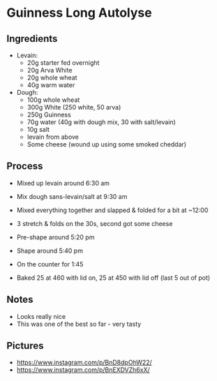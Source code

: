 # Guinness Long Autolyse

## Ingredients
- Levain:
  - 20g starter fed overnight
  - 20g Arva White
  - 20g whole wheat
  - 40g warm water
- Dough:
  - 100g whole wheat
  - 300g White (250 white, 50 arva)
  - 250g Guinness
  - 70g water (40g with dough mix, 30 with salt/levain)
  - 10g salt
  - levain from above
  - Some cheese (wound up using some smoked cheddar)

## Process
- Mixed up levain around 6:30 am
- Mix dough sans-levain/salt at 9:30 am
- Mixed everything together and slapped & folded for a bit at ~12:00
- 3 stretch & folds on the 30s, second got some cheese
- Pre-shape around 5:20 pm
- Shape around 5:40 pm
- On the counter for 1:45

- Baked 25 at 460 with lid on, 25 at 450 with lid off (last 5 out of pot)

## Notes
- Looks really nice
- This was one of the best so far - very tasty

## Pictures
- https://www.instagram.com/p/BnD8dpOhW22/
- https://www.instagram.com/p/BnEXDVZh6xX/
